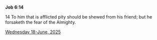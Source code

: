 **Job 6:14**

14 To him that is afflicted pity should be shewed from his friend; but he forsaketh the fear of the Almighty.

[Wednesday 18-June, 2025](https://getbible.net/kjv/Job/6/14)

